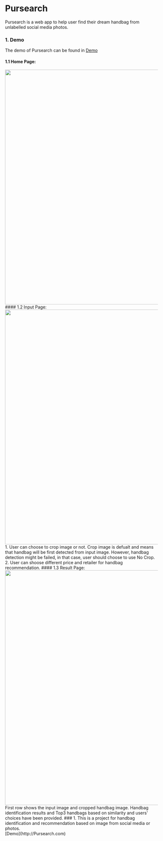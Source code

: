 # Pursearch
Pursearch is a web app to help user find their dream handbag from unlabelled social media photos.<br>
### 1. Demo
The demo of Pursearch can be found in [Demo](http://Pursearch.com)<br>
#### 1.1 Home Page: 
<img src="https://github.com/jenniening/Pursearch/blob/master/demo/Homepage.png" width="771">
#### 1.2 Input Page:
<img src="https://github.com/jenniening/Pursearch/blob/master/demo/Input.png" width="771">
1. User can choose to crop image or not. Crop image is defualt and means that handbag will be first detected from input image. However, handbag detection might be failed, in that case, user should choose to use No Crop.<br>
2. User can shoose different price and retailer for handbag recommendation.
#### 1.3 Result Page:
<img src="https://github.com/jenniening/Pursearch/blob/master/demo/Pursearchresult.png" width="771">
First row shows the input image and cropped handbag image. Handbag identification results and Top3 handbags based on similarity and users' choices have been provided. 
### 1. 
This is a project for handbag identification and recommendation based on image from social media or photos.<br>
[Demo](http://Pursearch.com)
